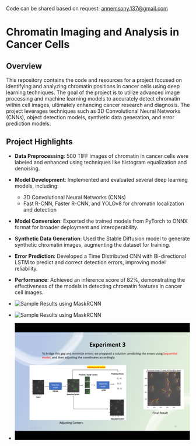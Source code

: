 
Code can be shared based  on request: annemsony.137@gmail.com
# Chromatin Imaging and Analysis in Cancer Cells

## Overview
This repository contains the code and resources for a project focused on identifying and analyzing chromatin positions in cancer cells using deep learning techniques. The goal of the project is to utilize advanced image processing and machine learning models to accurately detect chromatin within cell images, ultimately enhancing cancer research and diagnosis. The project leverages techniques such as 3D Convolutional Neural Networks (CNNs), object detection models, synthetic data generation, and error prediction models.

## Project Highlights
- **Data Preprocessing**: 500 TIFF images of chromatin in cancer cells were labeled and enhanced using techniques like histogram equalization and denoising.
- **Model Development**: Implemented and evaluated several deep learning models, including:
  - 3D Convolutional Neural Networks (CNNs)
  - Fast R-CNN, Faster R-CNN, and YOLOv8 for chromatin localization and detection
- **Model Conversion**: Exported the trained models from PyTorch to ONNX format for broader deployment and interoperability.
- **Synthetic Data Generation**: Used the Stable Diffusion model to generate synthetic chromatin images, augmenting the dataset for training.
- **Error Prediction**: Developed a Time Distributed CNN with Bi-directional LSTM to predict and correct detection errors, improving model reliability.
- **Performance**: Achieved an inference score of 82%, demonstrating the effectiveness of the models in detecting chromatin features in cancer cell images.

- ![Sample Results using MaskRCNN](output_1.11.22_SPP_Fov1_1_NDTiffStack.tif_last_overlay.png)
- ![Sample Results using MaskRCNN](output_1.11.22_SPP_Fov8_1_NDTiffStack.tif_1_overlay.png)
-  ![Sample Results using MaskRCNN](Screenshot.png)


